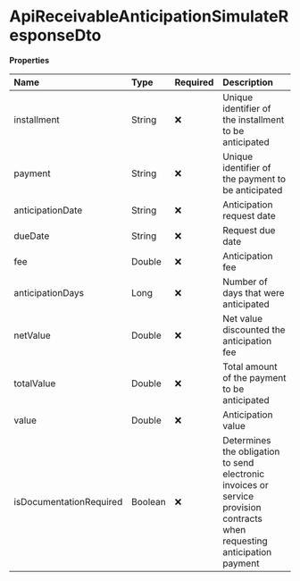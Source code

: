 # ApiReceivableAnticipationSimulateResponseDto

**Properties**

| Name                    | Type    | Required | Description                                                                                                               |
| :---------------------- | :------ | :------- | :------------------------------------------------------------------------------------------------------------------------ |
| installment             | String  | ❌       | Unique identifier of the installment to be anticipated                                                                    |
| payment                 | String  | ❌       | Unique identifier of the payment to be anticipated                                                                        |
| anticipationDate        | String  | ❌       | Anticipation request date                                                                                                 |
| dueDate                 | String  | ❌       | Request due date                                                                                                          |
| fee                     | Double  | ❌       | Anticipation fee                                                                                                          |
| anticipationDays        | Long    | ❌       | Number of days that were anticipated                                                                                      |
| netValue                | Double  | ❌       | Net value discounted the anticipation fee                                                                                 |
| totalValue              | Double  | ❌       | Total amount of the payment to be anticipated                                                                             |
| value                   | Double  | ❌       | Anticipation value                                                                                                        |
| isDocumentationRequired | Boolean | ❌       | Determines the obligation to send electronic invoices or service provision contracts when requesting anticipation payment |

<!-- This file was generated by liblab | https://liblab.com/ -->
